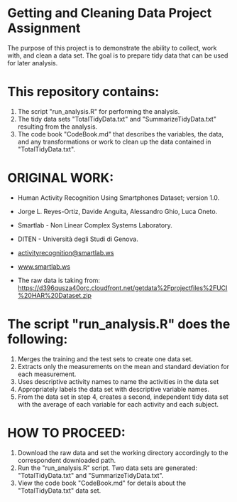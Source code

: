 # Getting and Cleaning Data Project Assignment

The purpose of this project is to demonstrate the ability to collect, work with, and clean a data set. 
The goal is to prepare tidy data that can be used for later analysis. 

# This repository contains: 

1) The script "run_analysis.R" for performing the analysis.
2) The tidy data sets "TotalTidyData.txt" and "SummarizeTidyData.txt" resulting from the analysis. 
3) The code book "CodeBook.md" that describes the variables, the data, and any transformations or work to clean up 
   the data contained in "TotalTidyData.txt".
   
# ORIGINAL WORK:

* Human Activity Recognition Using Smartphones Dataset; version 1.0.
* Jorge L. Reyes-Ortiz, Davide Anguita, Alessandro Ghio, Luca Oneto. 
* Smartlab - Non Linear Complex Systems Laboratory. 
* DITEN - Università degli Studi di Genova. 
* activityrecognition@smartlab.ws
* www.smartlab.ws

* The raw data is taking from: https://d396qusza40orc.cloudfront.net/getdata%2Fprojectfiles%2FUCI%20HAR%20Dataset.zip

# The script "run_analysis.R" does the following:

1) Merges the training and the test sets to create one data set.
2) Extracts only the measurements on the mean and standard deviation for each measurement.
3) Uses descriptive activity names to name the activities in the data set
4) Appropriately labels the data set with descriptive variable names.
5) From the data set in step 4, creates a second, independent tidy data set with the average of each variable for each activity 
   and each subject.

# HOW TO PROCEED:

1) Download the raw data and set the working directory accordingly to the correspondent downloaded path.
2) Run the "run_analysis.R" script. Two data sets are generated: "TotalTidyData.txt" and "SummarizeTidyData.txt".
3) View the code book "CodeBook.md" for details about the "TotalTidyData.txt" data set.

